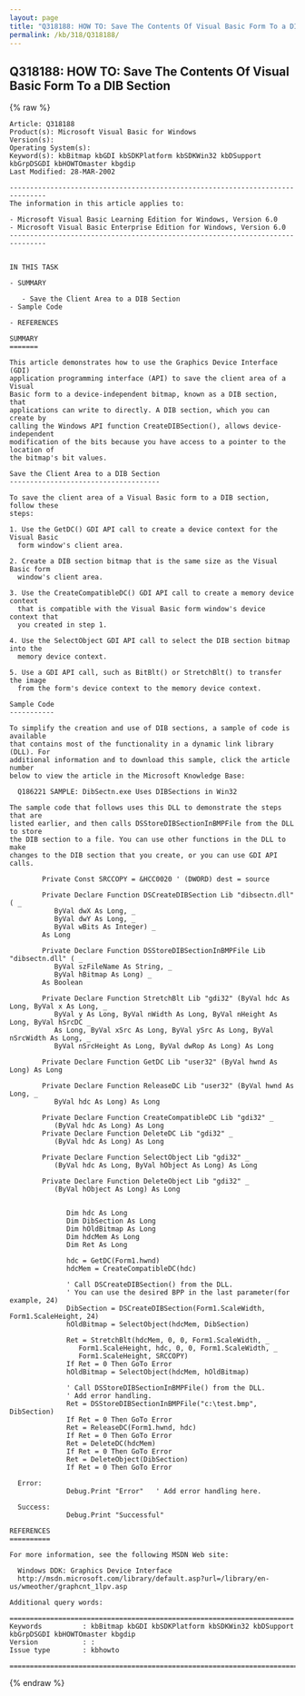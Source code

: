 ```yaml
---
layout: page
title: "Q318188: HOW TO: Save The Contents Of Visual Basic Form To a DIB Section"
permalink: /kb/318/Q318188/
---
```


## Q318188: HOW TO: Save The Contents Of Visual Basic Form To a DIB Section

{% raw %}

	Article: Q318188
	Product(s): Microsoft Visual Basic for Windows
	Version(s): 
	Operating System(s): 
	Keyword(s): kbBitmap kbGDI kbSDKPlatform kbSDKWin32 kbDSupport kbGrpDSGDI kbHOWTOmaster kbgdip
	Last Modified: 28-MAR-2002
	
	-------------------------------------------------------------------------------
	The information in this article applies to:
	
	- Microsoft Visual Basic Learning Edition for Windows, Version 6.0 
	- Microsoft Visual Basic Enterprise Edition for Windows, Version 6.0 
	-------------------------------------------------------------------------------
	
	
	IN THIS TASK
	
	- SUMMARY
	
	   - Save the Client Area to a DIB Section
	- Sample Code
	
	- REFERENCES
	
	SUMMARY
	=======
	
	This article demonstrates how to use the Graphics Device Interface (GDI)
	application programming interface (API) to save the client area of a Visual
	Basic form to a device-independent bitmap, known as a DIB section, that
	applications can write to directly. A DIB section, which you can create by
	calling the Windows API function CreateDIBSection(), allows device-independent
	modification of the bits because you have access to a pointer to the location of
	the bitmap's bit values.
	
	Save the Client Area to a DIB Section
	-------------------------------------
	
	To save the client area of a Visual Basic form to a DIB section, follow these
	steps:
	
	1. Use the GetDC() GDI API call to create a device context for the Visual Basic
	  form window's client area.
	
	2. Create a DIB section bitmap that is the same size as the Visual Basic form
	  window's client area.
	
	3. Use the CreateCompatibleDC() GDI API call to create a memory device context
	  that is compatible with the Visual Basic form window's device context that
	  you created in step 1.
	
	4. Use the SelectObject GDI API call to select the DIB section bitmap into the
	  memory device context.
	
	5. Use a GDI API call, such as BitBlt() or StretchBlt() to transfer the image
	  from the form's device context to the memory device context.
	
	Sample Code
	-----------
	
	To simplify the creation and use of DIB sections, a sample of code is available
	that contains most of the functionality in a dynamic link library (DLL). For
	additional information and to download this sample, click the article number
	below to view the article in the Microsoft Knowledge Base:
	
	  Q186221 SAMPLE: DibSectn.exe Uses DIBSections in Win32
	
	The sample code that follows uses this DLL to demonstrate the steps that are
	listed earlier, and then calls DSStoreDIBSectionInBMPFile from the DLL to store
	the DIB section to a file. You can use other functions in the DLL to make
	changes to the DIB section that you create, or you can use GDI API calls.
	
	        Private Const SRCCOPY = &HCC0020 ' (DWORD) dest = source
	
	        Private Declare Function DSCreateDIBSection Lib "dibsectn.dll" ( _
	           ByVal dwX As Long, _
	           ByVal dwY As Long, _
	           ByVal wBits As Integer) _
	        As Long
	
	        Private Declare Function DSStoreDIBSectionInBMPFile Lib "dibsectn.dll" ( _
	           ByVal szFileName As String, _
	           ByVal hBitmap As Long) _
	        As Boolean
	       
	        Private Declare Function StretchBlt Lib "gdi32" (ByVal hdc As Long, ByVal x As Long, _
	           ByVal y As Long, ByVal nWidth As Long, ByVal nHeight As Long, ByVal hSrcDC _
	           As Long, ByVal xSrc As Long, ByVal ySrc As Long, ByVal nSrcWidth As Long, _
	           ByVal nSrcHeight As Long, ByVal dwRop As Long) As Long
	
	        Private Declare Function GetDC Lib "user32" (ByVal hwnd As Long) As Long
	
	        Private Declare Function ReleaseDC Lib "user32" (ByVal hwnd As Long, _
	           ByVal hdc As Long) As Long
	
	        Private Declare Function CreateCompatibleDC Lib "gdi32" _
	           (ByVal hdc As Long) As Long
	        Private Declare Function DeleteDC Lib "gdi32" _
	           (ByVal hdc As Long) As Long
	
	        Private Declare Function SelectObject Lib "gdi32" _
	           (ByVal hdc As Long, ByVal hObject As Long) As Long
	
	        Private Declare Function DeleteObject Lib "gdi32" _
	           (ByVal hObject As Long) As Long
	
	              
	              Dim hdc As Long
	              Dim DibSection As Long
	              Dim hOldBitmap As Long
	              Dim hdcMem As Long
	              Dim Ret As Long
	              
	              hdc = GetDC(Form1.hwnd)
	              hdcMem = CreateCompatibleDC(hdc)
	
	              ' Call DSCreateDIBSection() from the DLL.
	              ' You can use the desired BPP in the last parameter(for example, 24)
	              DibSection = DSCreateDIBSection(Form1.ScaleWidth, Form1.ScaleHeight, 24)
	              hOldBitmap = SelectObject(hdcMem, DibSection)
	
	              Ret = StretchBlt(hdcMem, 0, 0, Form1.ScaleWidth, _
	                 Form1.ScaleHeight, hdc, 0, 0, Form1.ScaleWidth, _
	                 Form1.ScaleHeight, SRCCOPY)
	              If Ret = 0 Then GoTo Error
	              hOldBitmap = SelectObject(hdcMem, hOldBitmap)
	
	              ' Call DSStoreDIBSectionInBMPFile() from the DLL.
	              ' Add error handling.
	              Ret = DSStoreDIBSectionInBMPFile("c:\test.bmp", DibSection)
	              If Ret = 0 Then GoTo Error
	              Ret = ReleaseDC(Form1.hwnd, hdc)
	              If Ret = 0 Then GoTo Error
	              Ret = DeleteDC(hdcMem)
	              If Ret = 0 Then GoTo Error
	              Ret = DeleteObject(DibSection)
	              If Ret = 0 Then GoTo Error
	            
	  Error:
	              Debug.Print "Error"   ' Add error handling here.
	              
	  Success:
	              Debug.Print "Successful"
	
	REFERENCES
	==========
	
	For more information, see the following MSDN Web site:
	
	  Windows DDK: Graphics Device Interface
	  http://msdn.microsoft.com/library/default.asp?url=/library/en-us/wmeother/graphcnt_1lpv.asp
	
	Additional query words:
	
	======================================================================
	Keywords          : kbBitmap kbGDI kbSDKPlatform kbSDKWin32 kbDSupport kbGrpDSGDI kbHOWTOmaster kbgdip 
	Version           : :
	Issue type        : kbhowto
	
	=============================================================================
	

{% endraw %}
